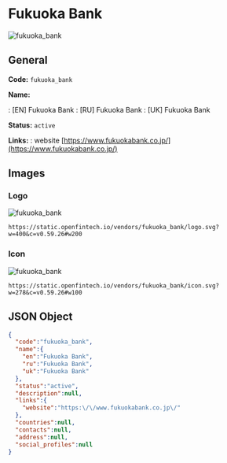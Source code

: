 
# Fukuoka Bank 
![fukuoka_bank](https://static.openfintech.io/vendors/fukuoka_bank/logo.svg?w=400&c=v0.59.26#w200)  

## General 
 
**Code:** `fukuoka_bank` 
 
**Name:** 
 
:	[EN] Fukuoka Bank 
:	[RU] Fukuoka Bank 
:	[UK] Fukuoka Bank 
 
**Status:** `active` 
 
**Links:** 
: website [https://www.fukuokabank.co.jp/](https://www.fukuokabank.co.jp/) 
 

## Images 

### Logo 
 
![fukuoka_bank](https://static.openfintech.io/vendors/fukuoka_bank/logo.svg?w=400&c=v0.59.26#w200)  

```
https://static.openfintech.io/vendors/fukuoka_bank/logo.svg?w=400&c=v0.59.26#w200
```  

### Icon 
 
![fukuoka_bank](https://static.openfintech.io/vendors/fukuoka_bank/icon.svg?w=278&c=v0.59.26#w100)  

```
https://static.openfintech.io/vendors/fukuoka_bank/icon.svg?w=278&c=v0.59.26#w100
```  

## JSON Object 

```json
{
  "code":"fukuoka_bank",
  "name":{
    "en":"Fukuoka Bank",
    "ru":"Fukuoka Bank",
    "uk":"Fukuoka Bank"
  },
  "status":"active",
  "description":null,
  "links":{
    "website":"https:\/\/www.fukuokabank.co.jp\/"
  },
  "countries":null,
  "contacts":null,
  "address":null,
  "social_profiles":null
}
```  
